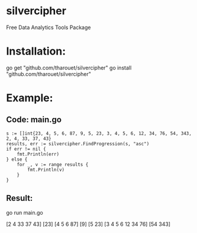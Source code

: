 # silvercipher
Free Data Analytics Tools Package


<h1>Installation:</h1>
	
go get "github.com/tharouet/silvercipher"
go install "github.com/tharouet/silvercipher"


<h1>Example:</h1>
<h2>Code: main.go </h2>
<div>


	s := []int{23, 4, 5, 6, 87, 9, 5, 23, 3, 4, 5, 6, 12, 34, 76, 54, 343, 2, 4, 33, 37, 43}
	results, err := silvercipher.FindProgression(s, "asc")
	if err != nil {
		fmt.Println(err)
	} else {
		for _, v := range results {
			fmt.Println(v)
		}
	}


<h2>Result:</h2>

go run main.go 

[2 4 33 37 43]
[23]
[4 5 6 87]
[9]
[5 23]
[3 4 5 6 12 34 76]
[54 343]

